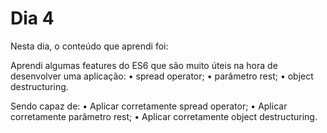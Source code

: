 # Dia 4


Nesta dia, o conteúdo que aprendi foi:

Aprendi algumas features do ES6 que são muito úteis na hora de desenvolver uma aplicação:
    • spread operator; 
    • parâmetro rest; 
    • object destructuring. 

Sendo capaz de:
    • Aplicar corretamente spread operator; 
    • Aplicar corretamente parâmetro rest; 
    • Aplicar corretamente object destructuring. 

